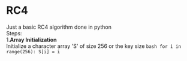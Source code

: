# RC4
Just a basic RC4 algorithm done in python  
Steps:  
1.**Array Initialization**  
Initialize a character array 'S' of size 256 or the key size
``bash for i in range(256): S[i] = i ``
